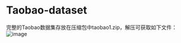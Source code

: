 # Taobao-dataset
完整的Taobao数据集存放在压缩包中taobao1.zip，解压可获取如下文件：
![image](https://github.com/Sunscreen123/Taobao-dateset/assets/39050681/ee50a5ad-d7c6-45e3-9a9c-456480aa1407)
